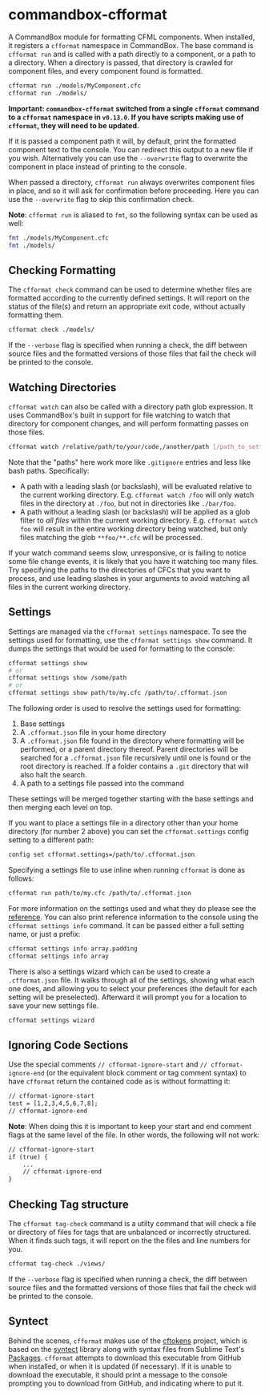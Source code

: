 # commandbox-cfformat

A CommandBox module for formatting CFML components. When installed, it registers a `cfformat` namespace in CommandBox. The base command is `cfformat run` and is called with a path directly to a component, or a path to a directory. When a directory is passed, that directory is crawled for component files, and every component found is formatted.

```bash
cfformat run ./models/MyComponent.cfc
cfformat run ./models/
```

**Important: `commandbox-cfformat` switched from a single `cfformat` command to a `cfformat` namespace in `v0.13.0`. If you have scripts making use of `cfformat`, they will need to be updated.**

If it is passed a component path it will, by default, print the formatted component text to the console. You can redirect this output to a new file if you wish. Alternatively you can use the `--overwrite` flag to overwrite the component in place instead of printing to the console.

When passed a directory, `cfformat run` always overwrites component files in place, and so it will ask for confirmation before proceeding. Here you can use the `--overwrite` flag to skip this confirmation check.

**Note**: `cfformat run` is aliased to `fmt`, so the following syntax can be used as well:

```bash
fmt ./models/MyComponent.cfc
fmt ./models/
```

## Checking Formatting

The `cfformat check` command can be used to determine whether files are formatted according to the currently defined settings. It will report on the status of the file(s) and return an appropriate exit code, without actually formatting them.

```bash
cfformat check ./models/
```

If the `--verbose` flag is specified when running a check, the diff between source files and the formatted versions of those files that fail the check will be printed to the console.

## Watching Directories

`cfformat watch` can also be called with a directory path glob expression. It uses CommandBox's built in support for file watching to watch that directory for component changes, and will perform formatting passes on those files.

```bash
cfformat watch /relative/path/to/your/code,/another/path [/path_to_settings_file]
```

Note that the "paths" here work more like `.gitignore` entries and less like bash paths. Specifically:
- A path with a leading slash (or backslash), will be evaluated relative to the current working directory. E.g. `cfformat watch /foo` will only watch files in the directory at `./foo`, but not in directories like `./bar/foo`.
- A path without a leading slash (or backslash) will be applied as a glob filter to *all files* within the current working directory. E.g. `cfformat watch foo` will result in the entire working directory being watched, but only files matching the glob `**foo/**.cfc` will be processed.

If your watch command seems slow, unresponsive, or is failing to notice some file change events, it is likely that you have it watching too many files. Try specifying the paths to the directories of CFCs that you want to process, and use leading slashes in your arguments to avoid watching all files in the current working directory.

## Settings

Settings are managed via the `cfformat settings` namespace. To see the settings used for formatting, use the `cfformat settings show` command. It dumps the settings that would be used for formatting to the console:

```bash
cfformat settings show
# or
cfformat settings show /some/path
# or
cfformat settings show path/to/my.cfc /path/to/.cfformat.json
```
The following order is used to resolve the settings used for formatting:

1. Base settings
2. A `.cfformat.json` file in your home directory
3. A `.cfformat.json` file found in the directory where formatting will be performed, or a parent directory thereof. Parent directories will be searched for a `.cfformat.json` file recursively until one is found or the root directory is reached. If a folder contains a `.git` directory that will also halt the search.
4. A path to a settings file passed into the command

These settings will be merged together starting with the base settings and then merging each level on top.

If you want to place a settings file in a directory other than your home directory (for number 2 above) you can set the `cfformat.settings` config setting to a different path:

```bash
config set cfformat.settings=/path/to/.cfformat.json
```

Specifying a settings file to use inline when running `cfformat` is done as follows:

```bash
cfformat run path/to/my.cfc /path/to/.cfformat.json
```

For more information on the settings used and what they do please see the [reference](https://github.com/jcberquist/commandbox-cfformat/blob/master/reference.md). You can also print reference information to the console using the `cfformat settings info` command. It can be passed either a full setting name, or just a prefix:

```bash
cfformat settings info array.padding
cfformat settings info array
```

There is also a settings wizard which can be used to create a `.cfformat.json` file. It walks through all of the settings, showing what each one does, and allowing you to select your preferences (the default for each setting will be preselected). Afterward it will prompt you for a location to save your new settings file.

```bash
cfformat settings wizard
```

## Ignoring Code Sections

Use the special comments `// cfformat-ignore-start` and `// cfformat-ignore-end` (or the equivalent block comment or tag comment syntax) to have `cfformat` return the contained code as is without formatting it:

```cfc
// cfformat-ignore-start
test = [1,2,3,4,5,6,7,8];
// cfformat-ignore-end
```

**Note**: When doing this it is important to keep your start and end comment flags at the same level of the file. In other words, the following will not work:

```cfc
// cfformat-ignore-start
if (true) {
    ...
    // cfformat-ignore-end
}
```
## Checking Tag structure

The `cfformat tag-check` command is a utilty command that will check a file or directory of files for tags that are unbalanced or incorrectly structured. When it finds such tags, it will report on the the files and line numbers for you.

```bash
cfformat tag-check ./views/
```

If the `--verbose` flag is specified when running a check, the diff between source files and the formatted versions of those files that fail the check will be printed to the console.

## Syntect

Behind the scenes, `cfformat` makes use of the [cftokens](https://github.com/jcberquist/cftokens) project, which is based on the [syntect](https://github.com/trishume/syntect) library along with syntax files from Sublime Text's [Packages](https://github.com/sublimehq/Packages). `cfformat` attempts to download this executable from GitHub when installed, or when it is updated (if necessary). If it is unable to download the executable, it should print a message to the console prompting you to download from GitHub, and indicating where to put it.
